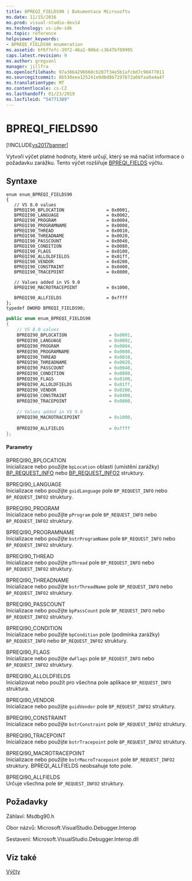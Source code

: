 ```yaml
---
title: BPREQI_FIELDS90 | Dokumentace Microsoftu
ms.date: 11/15/2016
ms.prod: visual-studio-dev14
ms.technology: vs-ide-sdk
ms.topic: reference
helpviewer_keywords:
- BPREQI_FIELDS90 enumeration
ms.assetid: bf6f7efc-39f2-46a2-906d-c3647bf89995
caps.latest.revision: 9
ms.author: gregvanl
manager: jillfra
ms.openlocfilehash: 97a38b4296668cb287f34e5b1afcbd7c90477011
ms.sourcegitcommit: 8b538eea125241e9d6d8b7297b72a66faa9a4a47
ms.translationtype: MT
ms.contentlocale: cs-CZ
ms.lasthandoff: 01/23/2019
ms.locfileid: "54771389"
---
```

# <a name="bpreqifields90"></a>BPREQI_FIELDS90
[!INCLUDE[vs2017banner](../../../includes/vs2017banner.md)]

Vytvoří výčet platné hodnoty, které určují, který se má načíst informace o požadavku zarážku. Tento výčet rozšiřuje [BPREQI_FIELDS](../../../extensibility/debugger/reference/bpreqi-fields.md) výčtu.  
  
## <a name="syntax"></a>Syntaxe  
  
```cpp#  
enum enum_BPREQI_FIELDS90  
{  
   // VS 8.0 values  
   BPREQI90_BPLOCATION                = 0x0001,  
   BPREQI90_LANGUAGE                  = 0x0002,  
   BPREQI90_PROGRAM                   = 0x0004,  
   BPREQI90_PROGRAMNAME               = 0x0008,  
   BPREQI90_THREAD                    = 0x0010,  
   BPREQI90_THREADNAME                = 0x0020,  
   BPREQI90_PASSCOUNT                 = 0x0040,  
   BPREQI90_CONDITION                 = 0x0080,  
   BPREQI90_FLAGS                     = 0x0100,  
   BPREQI90_ALLOLDFIELDS              = 0x01ff,  
   BPREQI90_VENDOR                    = 0x0200,  
   BPREQI90_CONSTRAINT                = 0x0400,  
   BPREQI90_TRACEPOINT                = 0x0800,  
  
   // Values added in VS 9.0  
   BPREQI90_MACROTRACEPOINT           = 0x1000,  
  
   BPREQI90_ALLFIELDS                 = 0xffff  
};  
typedef DWORD BPREQI_FIELDS90;  
```  
  
```csharp  
public enum enum_BPREQI_FIELDS90  
{  
    // VS 8.0 values  
    BPREQI90_BPLOCATION                = 0x0001,  
    BPREQI90_LANGUAGE                  = 0x0002,  
    BPREQI90_PROGRAM                   = 0x0004,  
    BPREQI90_PROGRAMNAME               = 0x0008,  
    BPREQI90_THREAD                    = 0x0010,  
    BPREQI90_THREADNAME                = 0x0020,  
    BPREQI90_PASSCOUNT                 = 0x0040,  
    BPREQI90_CONDITION                 = 0x0080,  
    BPREQI90_FLAGS                     = 0x0100,  
    BPREQI90_ALLOLDFIELDS              = 0x01ff,  
    BPREQI90_VENDOR                    = 0x0200,  
    BPREQI90_CONSTRAINT                = 0x0400,  
    BPREQI90_TRACEPOINT                = 0x0800,  
  
    // Values added in VS 9.0  
    BPREQI90_MACROTRACEPOINT           = 0x1000,  
  
    BPREQI90_ALLFIELDS                 = 0xffff  
};  
```  
  
#### <a name="parameters"></a>Parametry  
 BPREQI90_BPLOCATION  
 Inicializace nebo použijte `bpLocation` oblasti (umístění zarážky) [BP_REQUEST_INFO](../../../extensibility/debugger/reference/bp-request-info.md) nebo [BP_REQUEST_INFO2](../../../extensibility/debugger/reference/bp-request-info2.md) struktury.  
  
 BPREQI90_LANGUAGE  
 Inicializace nebo použijte `guidLanguage` pole `BP_REQUEST_INFO` nebo `BP_REQUEST_INFO2` struktury.  
  
 BPREQI90_PROGRAM  
 Inicializace nebo použijte `pProgram` pole `BP_REQUEST_INFO` nebo `BP_REQUEST_INFO2` struktury.  
  
 BPREQI90_PROGRAMNAME  
 Inicializace nebo použijte `bstrProgramName` pole `BP_REQUEST_INFO` nebo `BP_REQUEST_INFO2` struktury.  
  
 BPREQI90_THREAD  
 Inicializace nebo použijte `pThread` pole `BP_REQUEST_INFO` nebo `BP_REQUEST_INFO2` struktury.  
  
 BPREQI90_THREADNAME  
 Inicializace nebo použijte `bstrThreadName` pole `BP_REQUEST_INFO` nebo `BP_REQUEST_INFO2` struktury.  
  
 BPREQI90_PASSCOUNT  
 Inicializace nebo použijte `bpPassCount` pole `BP_REQUEST_INFO` nebo `BP_REQUEST_INFO2` struktury.  
  
 BPREQI90_CONDITION  
 Inicializace nebo použijte `bpCondition` pole (podmínka zarážky) `BP_REQUEST_INFO` nebo `BP_REQUEST_INFO2` struktury.  
  
 BPREQI90_FLAGS  
 Inicializace nebo použijte `dwFlags` pole `BP_REQUEST_INFO` nebo `BP_REQUEST_INFO2` struktury.  
  
 BPREQI90_ALLOLDFIELDS  
 Inicializovat nebo použít pro všechna pole aplikace `BP_REQUEST_INFO` struktura.  
  
 BPREQI90_VENDOR  
 Inicializace nebo použijte `guidVendor` pole `BP_REQUEST_INFO2` struktury.  
  
 BPREQI90_CONSTRAINT  
 Inicializace nebo použijte `bstrConstraint` pole `BP_REQUEST_INFO2` struktury.  
  
 BPREQI90_TRACEPOINT  
 Inicializace nebo použijte `bstrTracepoint` pole `BP_REQUEST_INFO2` struktury.  
  
 BPREQI90_MACROTRACEPOINT  
 Inicializace nebo použijte `bstrMacroTracepoint` pole `BP_REQUEST_INFO2` struktury. BPREQI_ALLFIELDS neobsahuje toto pole.  
  
 BPREQI90_ALLFIELDS  
 Určuje všechna pole `BP_REQUEST_INFO2` struktury.  
  
## <a name="requirements"></a>Požadavky  
 Záhlaví: Msdbg90.h  
  
 Obor názvů: Microsoft.VisualStudio.Debugger.Interop  
  
 Sestavení: Microsoft.VisualStudio.Debugger.Interop.dll  
  
## <a name="see-also"></a>Viz také  
 [Výčty](../../../extensibility/debugger/reference/enumerations-visual-studio-debugging.md)
